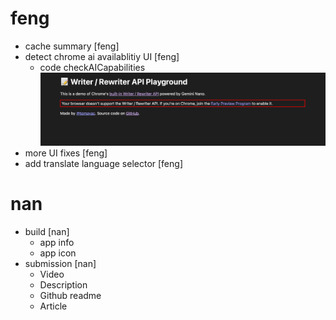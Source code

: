 # feng

- cache summary [feng]
- detect chrome ai availablitiy UI [feng]
  - code checkAICapabilities
    ![alt text](image-4.png)
- more UI fixes [feng]
- add translate language selector [feng]

# nan

- build [nan]
  - app info
  - app icon
- submission [nan]
  - Video
  - Description
  - Github readme
  - Article
